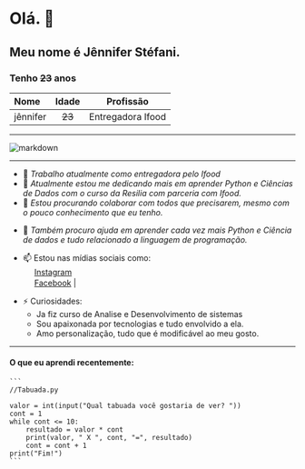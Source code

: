 # Olá. 👋
## **Meu nome é Jênnifer Stéfani.**
### Tenho ~~23~~ anos

| Nome | Idade| Profissão |
| :---- | :----: | :---------: |
| jênnifer | ~~23~~ | Entregadora Ifood |

---

![markdown](https://scontent-gru1-1.xx.fbcdn.net/v/t1.0-9/104868744_2738159169739675_8371908575451362337_n.jpg?_nc_cat=108&ccb=3&_nc_sid=174925&_nc_eui2=AeFpDHYOm_VrKjlWOAYUXHU6L4t2TF-IZEsvi3ZMX4hkS0fPL5hVOJVtdIdigSN4hnIjLbqLsT-85VccL1ZL8xIU&_nc_ohc=rEHkyyCf_Y0AX8SLhe4&_nc_ht=scontent-gru1-1.xx&oh=b083baac1a8a3f29caa327f423341358&oe=60642586 "Foto de Jênnifer")

---

- 🔭 _Trabalho atualmente como entregadora pelo Ifood_  
- 🌱 _Atualmente estou me dedicando mais em aprender Python e Ciências de Dados com o curso da Resilia com parceria com Ifood._  
- 👯 _Estou procurando colaborar com todos que precisarem, mesmo com o pouco conhecimento que eu tenho._  
* 🤔 _Também procuro ajuda em aprender cada vez mais Python e Ciência de dados e tudo relacionado a linguagem de programação._  

* 📫 Estou nas mídias sociais como:  
<a href="https://www.linkedin.com/in/seu_usuário"><img src="https://github.com/jenniferstefaniks/jennistefaniks/instagram.png" width="16"></img></a> [Instagram](https://www.instagram.com/jennystefanis/)  
<a href="https://www.linkedin.com/in/seu_usuário"><img src="https://github.com/jenniferstefaniks/jennistefaniks/facebook.png" width="16"></img></a> [Facebook](https://www.facebook.com/jeeh.stefani.7) |  


- ⚡ Curiosidades: 
    * Ja fiz curso de Analise e Desenvolvimento de sistemas
    - Sou apaixonada por tecnologias e tudo envolvido a ela.
    * Amo personalização, tudo que é modificável ao meu gosto.
- - - 
#### **O que eu aprendi recentemente:**
    ```
    //Tabuada.py
    
    valor = int(input("Qual tabuada você gostaria de ver? "))
    cont = 1 
    while cont <= 10:
        resultado = valor * cont
        print(valor, " X ", cont, "=", resultado)
        cont = cont + 1 
    print("Fim!")
    ```
                
